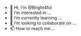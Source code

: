 - 👋 Hi, I’m @Bright4foi
- 👀 I’m interested in ...
- 🌱 I’m currently learning ...
- 💞️ I’m looking to collaborate on ...
- 📫 How to reach me ...

<!---
Bright4foi/Bright4foi is a ✨ special ✨ repository because its `README.md` (this file) appears on your GitHub profile.
You can click the Preview link to take a look at your changes.
--->
